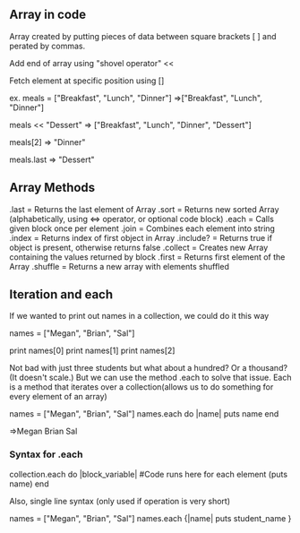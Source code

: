 
## Array in code

Array created by putting pieces of data between square brackets [ ] and perated by commas.

Add end of array using "shovel operator" <<

Fetch element at specific position using []

ex.
meals = ["Breakfast", "Lunch", "Dinner"]
  =>["Breakfast", "Lunch", "Dinner"]

meals << "Dessert"
  => ["Breakfast", "Lunch", "Dinner", "Dessert"]

  meals[2]
    => "Dinner"

meals.last
  => "Dessert"

## Array Methods

.last = Returns the last element of Array
.sort = Returns new sorted Array (alphabetically, using <=> operator, or optional code block)
.each = Calls given block once per element
.join = Combines each element into string  
.index = Returns index of first object in Array
.include? = Returns true if object is present, otherwise returns false
.collect = Creates new Array containing the values returned by block
.first = Returns first element of the Array
.shuffle = Returns a new array with elements shuffled

## Iteration and each

If we wanted to print out names in a collection, we could do it this way

names = ["Megan", "Brian", "Sal"]

print names[0]
print names[1]
print names[2]

Not bad with just three students but what about a hundred? Or a thousand?
(It doesn't scale.)
 But we can use the method .each to solve that issue. Each is a method that iterates over a collection(allows us to do something for every element of an array)

names = ["Megan", "Brian", "Sal"]
names.each do |name|
  puts name
end

=>Megan
Brian
Sal

### Syntax for .each
collection.each do |block_variable|
  #Code runs here for each element (puts name)
end

Also, single line syntax (only used if operation is very short)

names = ["Megan", "Brian", "Sal"]
names.each {|name| puts student_name }
